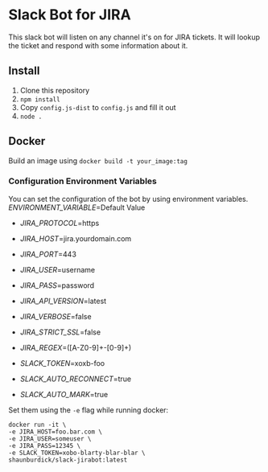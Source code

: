 Slack Bot for JIRA
==================

This slack bot will listen on any channel it's on for JIRA tickets.
It will lookup the ticket and respond with some information about it.

## Install
1. Clone this repository
2. `npm install`
3. Copy `config.js-dist` to `config.js` and fill it out
4. `node .`

## Docker

Build an image using `docker build -t your_image:tag`

### Configuration Environment Variables
You can set the configuration of the bot by using environment variables.
*ENVIRONMENT_VARIABLE*=Default Value

- *JIRA_PROTOCOL*=https
- *JIRA_HOST*=jira.yourdomain.com
- *JIRA_PORT*=443
- *JIRA_USER*=username
- *JIRA_PASS*=password
- *JIRA_API_VERSION*=latest
- *JIRA_VERBOSE*=false
- *JIRA_STRICT_SSL*=false
- *JIRA_REGEX*=([A-Z0-9]+\-[0-9]+)

- *SLACK_TOKEN*=xoxb-foo
- *SLACK_AUTO_RECONNECT*=true
- *SLACK_AUTO_MARK*=true

Set them using the `-e` flag while running docker:

```
docker run -it \
-e JIRA_HOST=foo.bar.com \
-e JIRA_USER=someuser \
-e JIRA_PASS=12345 \
-e SLACK_TOKEN=xobo-blarty-blar-blar \
shaunburdick/slack-jirabot:latest
```